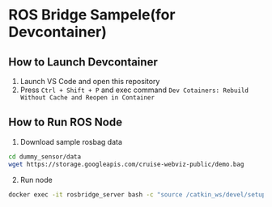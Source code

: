 # ROS Bridge Sampele(for Devcontainer)

## How to Launch Devcontainer
1. Launch VS Code and open this repository
2. Press `Ctrl + Shift + P` and exec command `Dev Cotainers: Rebuild Without Cache and Reopen in Container`

## How to Run ROS Node
1. Download sample rosbag data
```bash
cd dummy_sensor/data
wget https://storage.googleapis.com/cruise-webviz-public/demo.bag
```
2. Run node
```bash
docker exec -it rosbridge_server bash -c "source /catkin_ws/devel/setup.bash && roslaunch dummy_sensor play_demo.launch"
```
